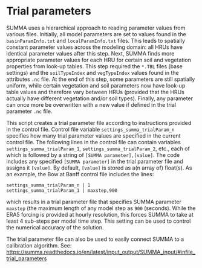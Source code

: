 # Trial parameters
SUMMA uses a hierarchical approach to reading parameter values from various files. Initially, all model parameters are set to values found in the `basinParamInfo.txt` and `localParamInfo.txt` files. This leads to spatially constant parameter values across the modeling domain: all HRUs have identical parameter values after this step. Next, SUMMA finds more appropriate parameter values for each HRU for certain soil and vegetation properties from look-up tables. This step required the `*.TBL` files (base settings) and the `soilTypeIndex` and `vegTypeIndex` values found in the attributes `.nc` file. At the end of this step, some parameters are still spatially uniform, while certain vegetation and soil parameters now have look-up table values and therefore vary between HRUs (provided that the HRUs actually have different vegetation and/or soil types). Finally, any parameter can once more be overwritten with a new value if defined in the trial parameter `.nc` file. 

This script creates a trial parameter file according to instructions provided in the control file. Control file variable `settings_summa_trialParam_n` specifies how many trial parameter values are specified in the current control file. The following lines in the control file can contain variables `settings_summa_trialParam_1`, `settings_summa_trialParam_2`, etc., each of which is followed by a string of `[SUMMA parameter],[value]`. The code includes any specified `[SUMMA parameter]` in the trial parameter file and assigns it `[value]`. By default, `[value]` is stored as a(n array of) float(s). As an example, the Bow at Banff control file includes the lines:

```
settings_summa_trialParam_n | 1          
settings_summa_trialParam_1 | maxstep,900
```
which results in a trial parameter file that specifies SUMMA parameter `maxstep` (the maximum length of any model step as `900` (seconds). While the ERA5 forcing is provided at hourly resolution, this forces SUMMA to take at least 4 sub-steps per model time step. This setting can be used to control the numerical accuracy of the solution. 

The trial parameter file can also be used to easily connect SUMMA to a calibration algorithm. See: https://summa.readthedocs.io/en/latest/input_output/SUMMA_input/#infile_trial_parameters